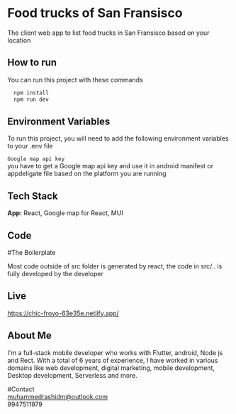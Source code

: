 
# Food trucks of San Fransisco 

The client web app to list food trucks in San Fransisco based on your location



## How to run

You can run this project with these commands

```bash
  npm install
  npm run dev
```
    
## Environment Variables

To run this project, you will need to add the following environment variables to your .env file

`Google map api key`        
you have to get a Google map api key and use it in android manifest or appdeligate file based on the platform you are running
 



## Tech Stack


**App:** React, Google map for React, MUI


## Code

#The Boilerplate

Most code outside of src folder is generated by react, the code in src/.. is fully developed by the developer

## Live 
https://chic-froyo-63e35e.netlify.app/


##  About Me
I'm a full-stack mobile developer who works with Flutter, android, Node js and Rect. With a total of 6 years of experience, I have worked in various domains like web development, digital marketing, mobile development, Desktop development, Serverless and more.

#Contact  
muhammedrashidm@outlook.com  
9947511979


